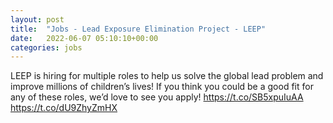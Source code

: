```yaml
---
layout: post
title:  "Jobs - Lead Exposure Elimination Project - LEEP"
date:   2022-06-07 05:10:10+00:00
categories: jobs
---
```

LEEP is hiring for multiple roles to help us solve the global lead problem and improve millions of children’s lives! If you think you could be a good fit for any of these roles, we’d love to see you apply! https://t.co/SB5xpuIuAA https://t.co/dU9ZhyZmHX


<meta http-equiv="refresh" content="0; URL=http://leadelimination.org/jobs/" />
